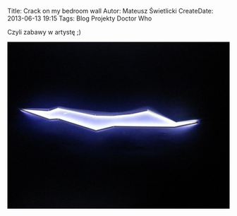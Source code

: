 Title: Crack on my bedroom wall
Autor: Mateusz Świetlicki
CreateDate: 2013-06-13 19:15
Tags:	Blog
		Projekty
		Doctor Who

Czyli zabawy w artystę ;)

![Crack on my bedroom wall](/files/crack.jpg)
